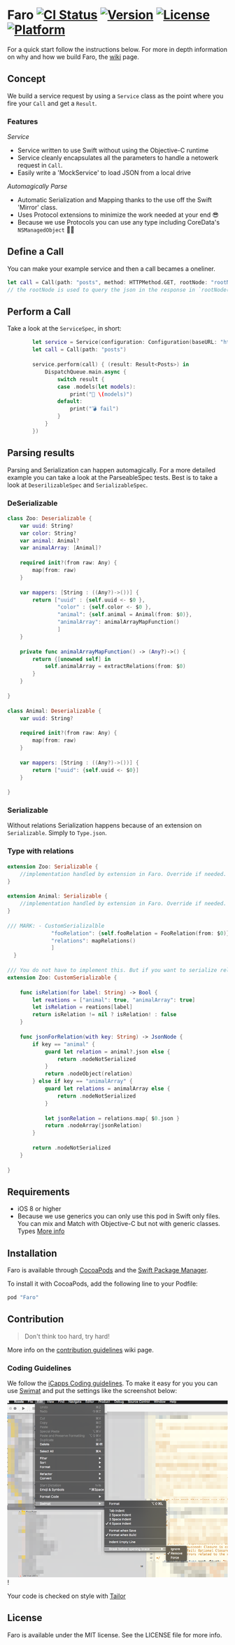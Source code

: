 Faro
[![CI Status](http://img.shields.io/travis/icapps/ios-faro.svg?style=flat)](https://travis-ci.org/icapps/ios-faro) [![Version](https://img.shields.io/cocoapods/v/Faro.svg?style=flat)](http://cocoapods.org/pods/Faro) [![License](https://img.shields.io/cocoapods/l/Faro.svg?style=flat)](http://cocoapods.org/pods/Faro) [![Platform](https://img.shields.io/cocoapods/p/Faro.svg?style=flat)](http://cocoapods.org/pods/Faro)
======

For a quick start follow the instructions below. For more in depth information on why and how we build Faro, the [wiki](https://github.com/icapps/ios-faro/wiki) page.

## Concept
We build a service request by using a `Service` class as the point where you fire your `Call` and get a `Result`.

### Features

*Service*
* Service written to use Swift without using the Objective-C runtime
* Service cleanly encapsulates all the parameters to handle a netowerk request in `Call`.
* Easily write a 'MockService' to load JSON from a local drive

*Automagically Parse*
* Automatic Serialization and Mapping thanks to the use off the Swift 'Mirror' class.
* Uses Protocol extensions to minimize the work needed at your end 😎
* Because we use Protocols you can use any type including CoreData's `NSManagedObject` 💪🏼

## Define a Call

You can make your example service and then a call becames a oneliner.
```Swift
let call = Call(path: "posts", method: HTTPMethod.GET, rootNode: "rootNode")
// the rootNode is used to query the json in the response in `rootNode(from json:)`
```
## Perform a Call

Take a look at the `ServiceSpec`, in short:
```swift
        let service = Service(configuration: Configuration(baseURL: "http://jsonplaceholder.typicode.com")
        let call = Call(path: "posts")

        service.perform(call) { (result: Result<Posts>) in
            DispatchQueue.main.async {
                switch result {
                case .models(let models):
                    print("🎉 \(models)")
                default:
                    print("💣 fail")
                }
            }
        })
```
## Parsing results

Parsing and Serialization can happen automagically. For a more detailed example you can take a look at the ParseableSpec tests.
Best is to take a look at `DeserilizableSpec` and `SerializableSpec`.

### DeSerializable

```swift
class Zoo: Deserializable {
    var uuid: String?
    var color: String?
    var animal: Animal?
    var animalArray: [Animal]?

    required init?(from raw: Any) {
        map(from: raw)
    }

    var mappers: [String : ((Any?)->())] {
        return ["uuid" : {self.uuid <- $0 },
                "color" : {self.color <- $0 },
                "animal": {self.animal = Animal(from: $0)},
                "animalArray": animalArrayMapFunction()
                ]
    }

    private func animalArrayMapFunction() -> (Any?)->() {
        return {[unowned self] in
            self.animalArray = extractRelations(from: $0)
        }
    }

}

class Animal: Deserializable {
    var uuid: String?

    required init?(from raw: Any) {
        map(from: raw)
    }

    var mappers: [String : ((Any?)->())] {
        return ["uuid": {self.uuid <- $0}]
    }

}
```
### Serializable

Without relations Serialization happens because of an extension on `Serializable`. Simply to `Type.json`.

### Type with relations
```swift
extension Zoo: Serializable {
    //implementation handled by extension in Faro. Override if needed.
}

extension Animal: Serializable {
    //implementation handled by extension in Faro. Override if needed.
}

/// MARK: - CustomSerializalble
              "fooRelation": {self.fooRelation = FooRelation(from: $0)},
              "relations": mapRelations()
              ]
  }

/// You do not have to implement this. But if you want to serialize relations you have to.
extension Zoo: CustomSerializable {

    func isRelation(for label: String) -> Bool {
        let reations = ["animal": true, "animalArray": true]
        let isRelation = reations[label]
        return isRelation != nil ? isRelation! : false
    }

    func jsonForRelation(with key: String) -> JsonNode {
        if key == "animal" {
            guard let relation = animal?.json else {
                return .nodeNotSerialized
            }
            return .nodeObject(relation)
        } else if key == "animalArray" {
            guard let relations = animalArray else {
                return .nodeNotSerialized
            }

            let jsonRelation = relations.map{ $0.json }
            return .nodeArray(jsonRelation)
        }

        return .nodeNotSerialized
    }

}
```

## Requirements

- iOS 8 or higher
- Because we use generics you can only use this pod in Swift only files. You can mix and Match with Objective-C but not with generic classes.  Types [More info](https://developer.apple.com/library/ios/documentation/Swift/Conceptual/BuildingCocoaApps/InteractingWithObjective-CAPIs.html#//apple_ref/doc/uid/TP40014216-CH4-ID53)

## Installation

Faro is available through [CocoaPods](http://cocoapods.org) and the [Swift Package Manager](https://swift.org/package-manager/).

To install it with CocoaPods, add the following line to your Podfile:

```ruby
pod "Faro"
```

## Contribution

> Don't think too hard, try hard!

More info on the [contribution guidelines](https://github.com/icapps/ios-faro/wiki/Contribution) wiki page.

### Coding Guidelines

We follow the [iCapps Coding guidelines](https://github.com/icapps/coding-guidelines/tree/master/iOS/Swift). To make it easy for you you can use [Swimat](https://github.com/Jintin/Swimat) and put the settings like the screenshot below:

![fit](DocumentationImages/SwimatSettings.png)!

Your code is checked on style with [Tailor](https://github.com/sleekbyte/tailor)

## License

Faro is available under the MIT license. See the LICENSE file for more info.
